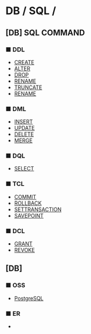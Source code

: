 # DB / SQL /
## [DB] SQL COMMAND
<!--
    Defination : 定義
    Manipulation : 操作
    Query :
    Transaction Control :制御（トランザクション） 
    Data Control : 制御（データ）
  -->
### ■ DDL
+ [CREATE]()
+ [ALTER]()
+ [DROP]()
+ [RENAME]()
+ [TRUNCATE]()
+ [RENAME]()
### ■ DML
+ [INSERT]()
+ [UPDATE]()
+ [DELETE]()
+ [MERGE]()
### ■ DQL
+ [SELECT]()
### ■ TCL
+ [COMMIT]()
+ [ROLLBACK]()
+ [SETTRANSACTION]()
+ [SAVEPOINT]()
### ■ DCL
+ [GRANT]()
+ [REVOKE]()




## [DB]
### ■ OSS
+ [PostgreSQL]()

### ■ ER
+ []()
